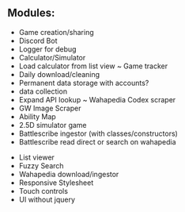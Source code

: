 ## Modules:
- Game creation/sharing
- Discord Bot
- Logger for debug
- Calculator/Simulator
- Load calculator from list view
~ Game tracker
- Daily download/cleaning
- Permanent data storage with accounts?
- data collection
- Expand API lookup
~ Wahapedia Codex scraper
- GW Image Scraper
- Ability Map
- 2.5D simulator game
- Battlescribe ingestor (with classes/constructors)
- Battlescribe read direct or search on wahapedia
* List viewer
* Fuzzy Search
* Wahapedia download/ingestor
* Responsive Stylesheet
* Touch controls
* UI without jquery
